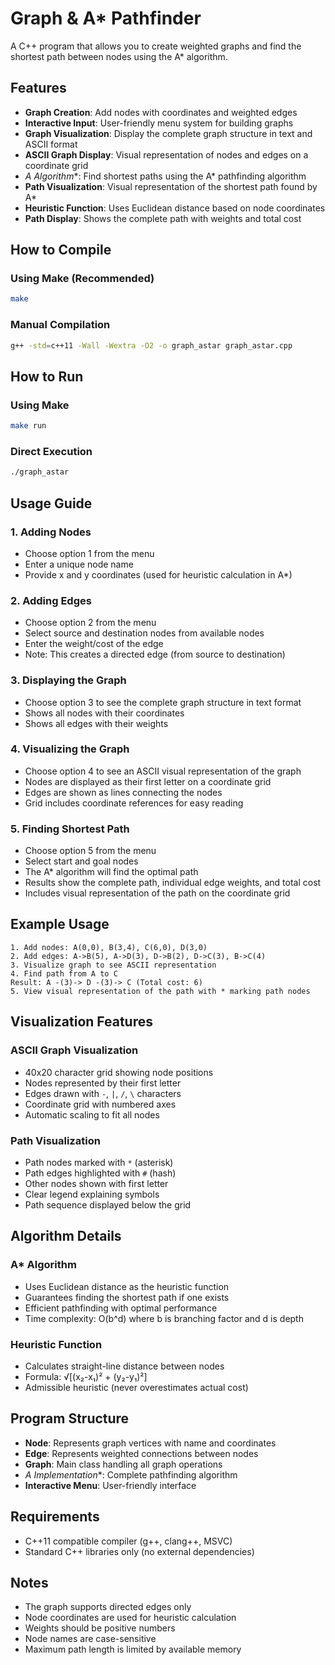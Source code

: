 # Graph & A* Pathfinder

A C++ program that allows you to create weighted graphs and find the shortest path between nodes using the A* algorithm.

## Features

- **Graph Creation**: Add nodes with coordinates and weighted edges
- **Interactive Input**: User-friendly menu system for building graphs
- **Graph Visualization**: Display the complete graph structure in text and ASCII format
- **ASCII Graph Display**: Visual representation of nodes and edges on a coordinate grid
- **A* Algorithm**: Find shortest paths using the A* pathfinding algorithm
- **Path Visualization**: Visual representation of the shortest path found by A*
- **Heuristic Function**: Uses Euclidean distance based on node coordinates
- **Path Display**: Shows the complete path with weights and total cost

## How to Compile

### Using Make (Recommended)
```bash
make
```

### Manual Compilation
```bash
g++ -std=c++11 -Wall -Wextra -O2 -o graph_astar graph_astar.cpp
```

## How to Run

### Using Make
```bash
make run
```

### Direct Execution
```bash
./graph_astar
```

## Usage Guide

### 1. Adding Nodes
- Choose option 1 from the menu
- Enter a unique node name
- Provide x and y coordinates (used for heuristic calculation in A*)

### 2. Adding Edges
- Choose option 2 from the menu  
- Select source and destination nodes from available nodes
- Enter the weight/cost of the edge
- Note: This creates a directed edge (from source to destination)

### 3. Displaying the Graph
- Choose option 3 to see the complete graph structure in text format
- Shows all nodes with their coordinates
- Shows all edges with their weights

### 4. Visualizing the Graph
- Choose option 4 to see an ASCII visual representation of the graph
- Nodes are displayed as their first letter on a coordinate grid
- Edges are shown as lines connecting the nodes
- Grid includes coordinate references for easy reading

### 5. Finding Shortest Path
- Choose option 5 from the menu
- Select start and goal nodes
- The A* algorithm will find the optimal path
- Results show the complete path, individual edge weights, and total cost
- Includes visual representation of the path on the coordinate grid

## Example Usage

```
1. Add nodes: A(0,0), B(3,4), C(6,0), D(3,0)
2. Add edges: A->B(5), A->D(3), D->B(2), D->C(3), B->C(4)
3. Visualize graph to see ASCII representation
4. Find path from A to C
Result: A -(3)-> D -(3)-> C (Total cost: 6)
5. View visual representation of the path with * marking path nodes
```

## Visualization Features

### ASCII Graph Visualization
- 40x20 character grid showing node positions
- Nodes represented by their first letter
- Edges drawn with `-`, `|`, `/`, `\` characters
- Coordinate grid with numbered axes
- Automatic scaling to fit all nodes

### Path Visualization
- Path nodes marked with `*` (asterisk)
- Path edges highlighted with `#` (hash)
- Other nodes shown with first letter
- Clear legend explaining symbols
- Path sequence displayed below the grid

## Algorithm Details

### A* Algorithm
- Uses Euclidean distance as the heuristic function
- Guarantees finding the shortest path if one exists
- Efficient pathfinding with optimal performance
- Time complexity: O(b^d) where b is branching factor and d is depth

### Heuristic Function
- Calculates straight-line distance between nodes
- Formula: √[(x₂-x₁)² + (y₂-y₁)²]
- Admissible heuristic (never overestimates actual cost)

## Program Structure

- **Node**: Represents graph vertices with name and coordinates
- **Edge**: Represents weighted connections between nodes  
- **Graph**: Main class handling all graph operations
- **A* Implementation**: Complete pathfinding algorithm
- **Interactive Menu**: User-friendly interface

## Requirements

- C++11 compatible compiler (g++, clang++, MSVC)
- Standard C++ libraries only (no external dependencies)

## Notes

- The graph supports directed edges only
- Node coordinates are used for heuristic calculation
- Weights should be positive numbers
- Node names are case-sensitive
- Maximum path length is limited by available memory
